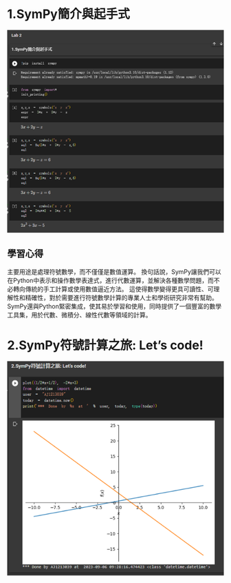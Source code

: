 # 1.SymPy簡介與起手式
![Lab21](https://github.com/Allson-TA/-H1340010-/blob/main/Photo/Quiz21.png)

## 學習心得
主要用途是處理符號數學，而不僅僅是數值運算。
換句話說，SymPy讓我們可以在Python中表示和操作數學表達式，進行代數運算，並解決各種數學問題，而不必轉向傳統的手工計算或使用數值逼近方法。
這使得數學變得更具可讀性、可理解性和精確性，對於需要進行符號數學計算的專業人士和學術研究非常有幫助。 
SymPy還與Python緊密集成，使其易於學習和使用，同時提供了一個豐富的數學工具集，用於代數、微積分、線性代數等領域的計算。

# 2.SymPy符號計算之旅: Let’s code!
![Lab21](https://github.com/Allson-TA/-H1340010-/blob/main/Photo/Quiz22.png)

